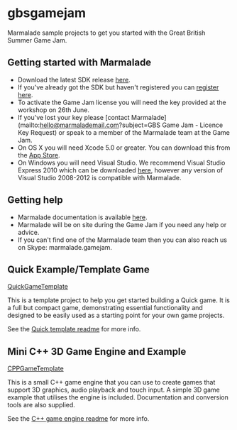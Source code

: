 gbsgamejam
==========

Marmalade sample projects to get you started with the Great British Summer Game Jam.

Getting started with Marmalade
------------------------------
* Download the latest SDK release [here](http://www.madewithmarmalade.com/download).
* If you've already got the SDK but haven't registered you can [register here](http://www.madewithmarmalade.com/user/register).
* To activate the Game Jam license you will need the key provided at the workshop on 26th June.
* If you've lost your key please [contact Marmalade](mailto:hello@marmalademail.com?subject=GBS Game Jam - Licence Key Request) or speak to a member of the Marmalade team at the Game Jam.
* On OS X you will need Xcode 5.0 or greater.  You can download this from the [App Store](https://itunes.apple.com/gb/app/xcode/id497799835?mt=12).
* On Windows you will need Visual Studio. We recommend Visual Studio Express 2010 which can be downloaded [here](http://go.microsoft.com/?linkid=9709949), however any version of Visual Studio 2008-2012 is compatible with Marmalade.

Getting help
------------
* Marmalade documentation is available [here](http://docs.madewithmarmalade.com).
* Marmalade will be on site during the Game Jam if you need any help or advice.
* If you can't find one of the Marmalade team then you can also reach us on Skype: marmalade.gamejam.

Quick Example/Template Game
---------------------------

[QuickGameTemplate](QuickGameTemplate/)

This is a template project to help you get started building a Quick game. It is a full
but compact game, demonstrating essential functionality and designed to be easily used
as a starting point for your own game projects.

See the [Quick template readme](QuickGameTemplate/ReadMe.QuickGameTemplate.txt) for more
info.

Mini C++ 3D Game Engine and Example
-----------------------------------

[CPPGameTemplate](CPPGameTemplate/)

This is a small C++ game engine that you can use to create games that 
support 3D graphics, audio playback and touch input. A simple 3D game example that 
utilises the engine is included. Documentation and conversion tools are also supplied.

See the [C++ game engine readme](CPPGameTemplate/ReadMe.CPPGameTemplate.txt) for more
info.
